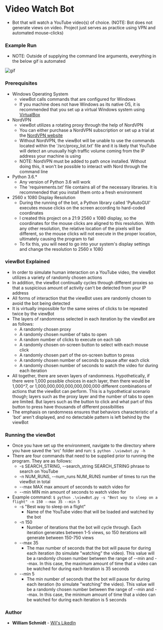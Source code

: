 # Video Watch Bot
* Bot that will watch a YouTube video(s) of choice. (NOTE: Bot does not generate views on video. Project just serves as practice using VPN and automated mouse-clicks)

### Example Run
* NOTE: Outside of supplying the command line arguments, everything in the below gif is automated
 
![gif](gif/viewbot.gif)

### Prerequisites
* Windows Operating System
   - viewBot calls commands that are configured for Windows
   - If you machine does not have Windows as its native OS, it is recommended that you set up a virtual Windows system using [VirtualBox](https://www.virtualbox.org/wiki/Downloads)
* NordVPN
   - viewBot utilizes a rotating proxy through the help of NordVPN
   - You can either purchase a NordVPN subscription or set up a trial at the [NordVPN website](https://nordvpn.com/?utm_expid=.CM-bHTe9S0iFcch8gLNeEA.0&utm_referrer=https%3A%2F%2Fwww.google.com%2F)
   - Without NordVPN, the viewBot will be unable to use the commands located within the '/src/proxy_list.txt' file and it is likely that YouTube will detect an unusually high traffic volume coming from the IP address your machine is using
   - NOTE: NordVPN must be added to path once installed. Without doing this, it won't be possible to interact with Nord through the command line
* Python 3.6.*
   - Any version of Python 3.6 will work 
   - The 'requirements.txt' file contains all of the necessary libraries. It is recommended that you install them onto a fresh environment
* 2560 x 1080 Display Resolution
   - During the running of the bot, a Python library called 'PyAutoGUI' executes mouse clicks on the screen according to hard-coded coordinates
   - I created this project on a 21:9 2560 x 1080 display, so the coordinates for the mouse clicks are aligned to this resolution. With any other resolution, the relative location of the pixels will be different, so the mouse clicks will not execute in the proper location, ultimately causing the program to fail
   - To fix this, you will need to go into your system's display settings and change the resolution to 2560 x 1080

### viewBot Explained
* In order to simulate human interaction on a YouTube video, the viewBot utilizes a variety of randomly chosen actions
* In addition, the viewBot continually cycles through different proxies so that a suspicious amount of activity can't be detected from your IP address
* All forms of interaction that the viewBot uses are randomly chosen to avoid the bot being detected
* It is virtually impossible for the same seires of clicks to be repeated twice by the viewBot
* The layers of randomness selected in each iteration by the viewBot are as follows:
   - A randomly chosen proxy
   - A randomly chosen number of tabs to open
   - A random number of clicks to execute on each tab
   - A randomly chosen on-screen button to select with each mouse click
   - A randomly chosen part of the on-screen button to press
   - A randomly chosen number of seconds to pause after each click
   - A randomly chosen number of seconds to watch the video for during each iteration
* All together, there are seven layers of randomness. Hypothetically, if there were 1,000 possible choices in each layer, then there would be 1,000^7, or 1,000,000,000,000,000,000,000 different combinations of actions that the viewBot can perform. This is a hypothetical scenario though; layers such as the proxy layer and the number of tabs to open are limited. But layers such as the button to click and what part of this button to press have thousands of different possibilities
* The emphasis on randomness ensures that behaviors characteristic of a 'bot' aren't displayed, and no detectable pattern is left behind by the viewBot

### Running the viewBot
* Once you have set up the environment, navigate to the directory where you have saved the 'src' folder and run: ```$ python .\viewbot.py -h```
* There are four commands that need to be supplied prior to running the program. They are as follows:
    * -s SEARCH_STRING, --search_string SEARCH_STRING
                        phrase to search on YouTube
    * -n NUM_RUNS, --num_runs NUM_RUNS
                        number of times to run the viewBot in total
    * --max MAX             max amount of seconds to watch video for
    * --min MIN             min amount of seconds to watch video for
* Example command: ```$ python .\viewBot.py -s "Best way to sleep on a flight" -n 150 --max 35 --min 5```
    * -s "Best way to sleep on a flight"
       - Name of the YouTube video that will be loaded and watched by the bot
    * -n 150
       - Number of iterations that the bot will cycle through. Each iteration generates between 1-5 views, so 150 iterations will generate between 150-750 views
    * --max 35
       - The max number of seconds that the bot will pause for during each iteration (to simulate "watching" the video). This value will be a randomly chosen number between the range of --min and --max. In this case, the maximum amount of time that a video can be watched for during each iteration is 35 seconds
    * --min 5
       - The min number of seconds that the bot will pause for during each iteration (to simulate "watching" the video). This value will be a randomly chosen number between the range of --min and --max. In this case, the minimum amount of time that a video can be watched for during each iteration is 5 seconds
       
### Author
* **William Schmidt** - [Wil's LikedIn](https://www.linkedin.com/in/william-schmidt-152431168/)
